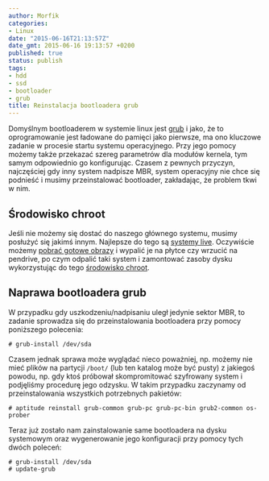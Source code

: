 ```yaml
---
author: Morfik
categories:
- Linux
date: "2015-06-16T21:13:57Z"
date_gmt: 2015-06-16 19:13:57 +0200
published: true
status: publish
tags:
- hdd
- ssd
- bootloader
- grub
title: Reinstalacja bootloadera grub
---
```


Domyślnym bootloaderem w systemie linux jest [grub](https://www.gnu.org/software/grub/) i jako, że
to oprogramowanie jest ładowane do pamięci jako pierwsze, ma ono kluczowe zadanie w procesie startu
systemu operacyjnego. Przy jego pomocy możemy także przekazać szereg parametrów dla modułów kernela,
tym samym odpowiednio go konfigurując. Czasem z pewnych przyczyn, najczęściej gdy inny system
nadpisze MBR, system operacyjny nie chce się podnieść i musimy przeinstalować bootloader,
zakładając, że problem tkwi w nim.

<!--more-->
## Środowisko chroot

Jeśli nie możemy się dostać do naszego głównego systemu, musimy posłużyć się jakimś innym. Najlepsze
do tego są [systemy live](/post/wlasny-system-live-i-tworzenie-go-od-podstaw/).
Oczywiście możemy [pobrać gotowe obrazy](https://www.debian.org/CD/live/) i wypalić je na płytce czy
wrzucić na pendrive, po czym odpalić taki system i zamontować zasoby dysku wykorzystując do tego
[środowisko chroot](/post/przygotowanie-srodowiska-chroot-do-pracy/).

## Naprawa bootloadera grub

W przypadku gdy uszkodzeniu/nadpisaniu uległ jedynie sektor MBR, to zadanie sprowadza się do
przeinstalowania bootloadera przy pomocy poniższego polecenia:

    # grub-install /dev/sda

Czasem jednak sprawa może wyglądać nieco poważniej, np. możemy nie mieć plików na partycji `/boot/`
(lub ten katalog może być pusty) z jakiegoś powodu, np. gdy ktoś próbował skompromitować szyfrowany
system i podjęliśmy procedurę jego odzysku. W takim przypadku zaczynamy od przeinstalowania
wszystkich potrzebnych pakietów:

    # aptitude reinstall grub-common grub-pc grub-pc-bin grub2-common os-prober

Teraz już zostało nam zainstalowanie same bootloadera na dysku systemowym oraz wygenerowanie jego
konfiguracji przy pomocy tych dwóch poleceń:

    # grub-install /dev/sda
    # update-grub
